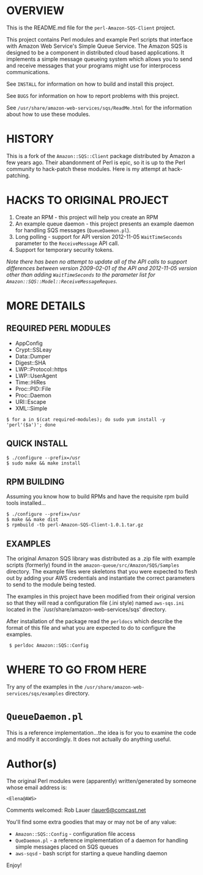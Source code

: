 # OVERVIEW

This is the README.md file for the `perl-Amazon-SQS-Client` project.

This project contains Perl modules and example Perl scripts that
interface with Amazon Web Service's Simple Queue Service.  The Amazon
SQS is designed to be a component in distributed cloud based
applications.  It implements a simple message queueing system which
allows you to send and receive messages that your programs might use
for interprocess communications.

See `INSTALL` for information on how to build and install this project.

See `BUGS` for information on how to report problems with this
project.

See `/usr/share/amazon-web-services/sqs/ReadMe.html` for the
information about how to use these modules.

# HISTORY

This is a fork of the `Amazon::SQS::Client` package distributed by
Amazon a few years ago.  Their abandonment of Perl is epic, so it is
up to the Perl community to hack-patch these modules.  Here is my
attempt at hack-patching.

# HACKS TO ORIGINAL PROJECT

1. Create an RPM - this project will help you create an RPM
2. An example queue daemon - this project presents an example daemon
for handling SQS messages (`QueueDaemon.pl`).
3. Long polling - support for API version 2012-11-05 `WaitTimeSeconds`
parameter to the `ReceiveMessage` API call.
4. Support for temporary security tokens.

*Note there has been no attempt to update all of the API calls to
support differences between version 2009-02-01 of the API and
2012-11-05 version other than adding `WaitTimeSeconds` to the
parameter list for `Amazon::SQS::Model::ReceiveMessageReques`.*

# MORE DETAILS


## REQUIRED PERL MODULES

* AppConfig
* Crypt::SSLeay
* Data::Dumper
* Digest::SHA
* LWP::Protocol::https
* LWP::UserAgent
* Time::HiRes
* Proc::PID::File
* Proc::Daemon
* URI::Escape
* XML::Simple

```
$ for a in $(cat required-modules); do sudo yum install -y 'perl'($a')'; done
```

## QUICK INSTALL

```
$ ./configure --prefix=/usr
$ sudo make && make install
```

## RPM BUILDING

Assuming you know how to build RPMs and have the requisite rpm build
tools installed...

```
$ ./configure --prefix=/usr
$ make && make dist
$ rpmbuild -tb perl-Amazon-SQS-Client-1.0.1.tar.gz
```

## EXAMPLES

The original Amazon SQS library was distributed as a .zip file with
example scripts (formerly) found in the
`amazon-queue/src/Amazon/SQS/Samples` directory.  The example files
were skeletons that you were expected to flesh out by adding your AWS
credentials and instantiate the correct parameters to send to the
module being tested.

The examples in this project have been modified from their original
version so that they will read a configuration file (.ini style) named
`aws-sqs.ini` located in the `/usr/share/amazon-web-services/sqs'
directory.

After installation of the package read the `perldocs` which describe the
format of this file and what you are expected to do to configure the
examples.

```
 $ perldoc Amazon::SQS::Config
```

# WHERE TO GO FROM HERE

Try any of the examples in the
`/usr/share/amazon-web-services/sqs/examples` directory.

# `QueueDaemon.pl`

This is a reference implementation...the idea is for you to examine
the code and modify it accordingly.  It does not actually do anything
useful.

# Author(s)

The original Perl modules were (apparently) written/generated by
someone whose email address is:

`<Elena@AWS>`

Comments welcomed: Rob Lauer <rlauer6@comcast.net>

You'll find some extra goodies that may or may not be of any value:

*  `Amazon::SQS::Config` - configuration file access
*  `QueDaemon.pl` - a reference implementation of a daemon for handling simple messages placed on SQS queues
*  `aws-sqsd` - bash script for starting a queue handling daemon

Enjoy!
